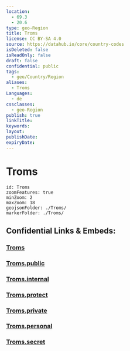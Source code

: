 ```yaml
---
location:
  - 69.3
  - 20.6
type: geo-Region
title: Troms
license: CC BY-SA 4.0
source: https://datahub.io/core/country-codes
isDeleted: false
isReadOnly: false
draft: false
confidential: public
tags:
  - geo/Country/Region
aliases:
  - Troms
Languages:
  - de
cssclasses:
  - geo-Region
publish: true
linkTitle:
keywords:
layout:
publishDate:
expiryDate:
---
```


# Troms

```leaflet
id: Troms
zoomFeatures: true 
minZoom: 2 
maxZoom: 18
geojsonFolder: ./Troms/
markerFolder: ./Troms/
```


## Confidential Links & Embeds: 

### [Troms](/_Standards/Earth/Continent/Europe/Europe~North/Norway/Counties~Norway/Troms.md) 

### [Troms.public](/_public/Earth/Continent/Europe/Europe~North/Norway/Counties~Norway/Troms.public.md) 

### [Troms.internal](/_internal/Earth/Continent/Europe/Europe~North/Norway/Counties~Norway/Troms.internal.md) 

### [Troms.protect](/_protect/Earth/Continent/Europe/Europe~North/Norway/Counties~Norway/Troms.protect.md) 

### [Troms.private](/_private/Earth/Continent/Europe/Europe~North/Norway/Counties~Norway/Troms.private.md) 

### [Troms.personal](/_personal/Earth/Continent/Europe/Europe~North/Norway/Counties~Norway/Troms.personal.md) 

### [Troms.secret](/_secret/Earth/Continent/Europe/Europe~North/Norway/Counties~Norway/Troms.secret.md)

